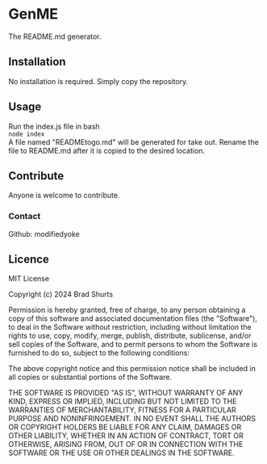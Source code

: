# GenME
The README.md generator.
## Installation
No installation is required. Simply copy the repository.
## Usage
Run the index.js file in bash  
`node index`  
A file named "READMEtogo.md" will be generated for take out. Rename the file to README.md after it is copied to the desired location.
## Contribute
Anyone is welcome to contribute.
### Contact
Github: modifiedyoke  
## Licence
MIT License

Copyright (c) 2024 Brad Shurts

Permission is hereby granted, free of charge, to any person obtaining a copy
of this software and associated documentation files (the "Software"), to deal
in the Software without restriction, including without limitation the rights
to use, copy, modify, merge, publish, distribute, sublicense, and/or sell
copies of the Software, and to permit persons to whom the Software is
furnished to do so, subject to the following conditions:

The above copyright notice and this permission notice shall be included in all
copies or substantial portions of the Software.

THE SOFTWARE IS PROVIDED "AS IS", WITHOUT WARRANTY OF ANY KIND, EXPRESS OR
IMPLIED, INCLUDING BUT NOT LIMITED TO THE WARRANTIES OF MERCHANTABILITY,
FITNESS FOR A PARTICULAR PURPOSE AND NONINFRINGEMENT. IN NO EVENT SHALL THE
AUTHORS OR COPYRIGHT HOLDERS BE LIABLE FOR ANY CLAIM, DAMAGES OR OTHER
LIABILITY, WHETHER IN AN ACTION OF CONTRACT, TORT OR OTHERWISE, ARISING FROM,
OUT OF OR IN CONNECTION WITH THE SOFTWARE OR THE USE OR OTHER DEALINGS IN THE
SOFTWARE.
